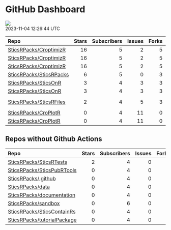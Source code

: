 GitHub Dashboard
================

![](https://github.com/SticsRPacks/status/workflows/Render%20Status/badge.svg)  
2023-11-04 12:26:44 UTC

| Repo                                                                  | Stars | Subscribers | Issues | Forks | Status                                                                                                                                                                                                                                                                                                                                                                                                                                                                        | Commit                                                                                                                                                                                                                                                  |
|:----------------------------------------------------------------------|------:|------------:|-------:|------:|:------------------------------------------------------------------------------------------------------------------------------------------------------------------------------------------------------------------------------------------------------------------------------------------------------------------------------------------------------------------------------------------------------------------------------------------------------------------------------|:--------------------------------------------------------------------------------------------------------------------------------------------------------------------------------------------------------------------------------------------------------|
| [SticsRPacks/CroptimizR](https://github.com/SticsRPacks/CroptimizR)   |    16 |           5 |      2 |     5 | [![](https://github.com/SticsRPacks/CroptimizR/workflows/test-coverage/badge.svg)](https://github.com/SticsRPacks/CroptimizR/actions/runs/5659024126)                                                                                                                                                                                                                                                                                                                         | <a href="https://github.com/SticsRPacks/CroptimizR/commit/0a9d5c45b02ad4f65c451dc9c6da8b7fab8322ca" title="Bugfix: generation of gelman plot crashed in case of more than 2 parameters estimated and thin not initialized in optim_options.">0a9d5c</a> |
| [SticsRPacks/CroptimizR](https://github.com/SticsRPacks/CroptimizR)   |    16 |           5 |      2 |     5 | [![](https://github.com/SticsRPacks/CroptimizR/workflows/R-CMD-check/badge.svg)](https://github.com/SticsRPacks/CroptimizR/actions/runs/6161022886)                                                                                                                                                                                                                                                                                                                           | <a href="https://github.com/SticsRPacks/CroptimizR/commit/5301f463b33bbb6b6a75997bd3439faae583dfe0" title="Improved doc for forced_param_values argument">5301f4</a>                                                                                    |
| [SticsRPacks/CroptimizR](https://github.com/SticsRPacks/CroptimizR)   |    16 |           5 |      2 |     5 | [![](https://github.com/SticsRPacks/CroptimizR/workflows/Update%20CITATION.cff/badge.svg)](https://github.com/SticsRPacks/CroptimizR/actions/runs/5387369339)                                                                                                                                                                                                                                                                                                                 | <a href="https://github.com/SticsRPacks/CroptimizR/commit/6b4291a0ec66a670b199ab8d69ef8b0770a21150" title="Update CITATION.cff">6b4291</a>                                                                                                              |
| [SticsRPacks/SticsRPacks](https://github.com/SticsRPacks/SticsRPacks) |     6 |           5 |      0 |     3 | [![](https://github.com/SticsRPacks/SticsRPacks/workflows/R-CMD-check/badge.svg)](https://github.com/SticsRPacks/SticsRPacks/actions/runs/6493313897) [![](https://github.com/SticsRPacks/SticsRPacks/workflows/Update%20CITATION.cff/badge.svg)](https://github.com/SticsRPacks/SticsRPacks/actions/runs/6493313900)                                                                                                                                                         | <a href="https://github.com/SticsRPacks/SticsRPacks/commit/c1f6b1a78f7dda60889d26ef41e0af945f79e103" title="Install SticsRFiles from CRAN (#7)">c1f6b1</a>                                                                                              |
| [SticsRPacks/SticsOnR](https://github.com/SticsRPacks/SticsOnR)       |     3 |           4 |      3 |     3 | [![](https://github.com/SticsRPacks/SticsOnR/workflows/Update%20CITATION.cff/badge.svg)](https://github.com/SticsRPacks/SticsOnR/actions/runs/5540907600)                                                                                                                                                                                                                                                                                                                     | <a href="https://github.com/SticsRPacks/SticsOnR/commit/3a250b188e0b083c2c56a547c5abb23411c73da6" title="Update update-citation-cff.yaml (#7)">3a250b</a>                                                                                               |
| [SticsRPacks/SticsOnR](https://github.com/SticsRPacks/SticsOnR)       |     3 |           4 |      3 |     3 | [![](https://github.com/SticsRPacks/SticsOnR/workflows/R-CMD-check/badge.svg)](https://github.com/SticsRPacks/SticsOnR/actions/runs/6159823086) [![](https://github.com/SticsRPacks/SticsOnR/workflows/test-coverage/badge.svg)](https://github.com/SticsRPacks/SticsOnR/actions/runs/6159823090)                                                                                                                                                                             | <a href="https://github.com/SticsRPacks/SticsOnR/commit/7eca2364793bcdbc9b7986f341d65b414c4bd289" title="FIXed test on existence of javastics path in model_options in case param_values is specified.">7eca23</a>                                      |
| [SticsRPacks/SticsRFiles](https://github.com/SticsRPacks/SticsRFiles) |     2 |           4 |      5 |     3 | [![](https://github.com/SticsRPacks/SticsRFiles/workflows/R-CMD-check/badge.svg)](https://github.com/SticsRPacks/SticsRFiles/actions/runs/6668135714) [![](https://github.com/SticsRPacks/SticsRFiles/workflows/test-coverage/badge.svg)](https://github.com/SticsRPacks/SticsRFiles/actions/runs/6668135710) [![](https://github.com/SticsRPacks/SticsRFiles/workflows/Update%20CITATION.cff/badge.svg)](https://github.com/SticsRPacks/SticsRFiles/actions/runs/6668135703) | <a href="https://github.com/SticsRPacks/SticsRFiles/commit/420d96c317c34fc8179faa9059b76685e54a1563" title="Plecharpent/feat/xml transfo (#36)">420d96</a>                                                                                              |
| [SticsRPacks/CroPlotR](https://github.com/SticsRPacks/CroPlotR)       |     0 |           4 |     11 |     0 | [![](https://github.com/SticsRPacks/CroPlotR/workflows/Update%20CITATION.cff/badge.svg)](https://github.com/SticsRPacks/CroPlotR/actions/runs/5387346558)                                                                                                                                                                                                                                                                                                                     | <a href="https://github.com/SticsRPacks/CroPlotR/commit/a651c9dbab9b32aae29a8a5ecad14926a65c85dd" title="Updated test description following last fixes">a651c9</a>                                                                                      |
| [SticsRPacks/CroPlotR](https://github.com/SticsRPacks/CroPlotR)       |     0 |           4 |     11 |     0 | [![](https://github.com/SticsRPacks/CroPlotR/workflows/Update%20CITATION.cff/badge.svg)](https://github.com/SticsRPacks/CroPlotR/actions/runs/5387346558)                                                                                                                                                                                                                                                                                                                     | <a href="https://github.com/SticsRPacks/CroPlotR/commit/a651c9dbab9b32aae29a8a5ecad14926a65c85dd" title="Updated test description following last fixes">a651c9</a>                                                                                      |

## Repos without Github Actions

| Repo                                                                          | Stars | Subscribers | Issues | Forks |
|:------------------------------------------------------------------------------|------:|------------:|-------:|------:|
| [SticsRPacks/SticsRTests](https://github.com/SticsRPacks/SticsRTests)         |     2 |           4 |      0 |     1 |
| [SticsRPacks/SticsPubRTools](https://github.com/SticsRPacks/SticsPubRTools)   |     0 |           4 |      0 |     0 |
| [SticsRPacks/.github](https://github.com/SticsRPacks/.github)                 |     0 |           4 |      0 |     0 |
| [SticsRPacks/data](https://github.com/SticsRPacks/data)                       |     0 |           4 |      0 |     0 |
| [SticsRPacks/documentation](https://github.com/SticsRPacks/documentation)     |     0 |           4 |      0 |     0 |
| [SticsRPacks/sandbox](https://github.com/SticsRPacks/sandbox)                 |     0 |           6 |      0 |     0 |
| [SticsRPacks/SticsContainRs](https://github.com/SticsRPacks/SticsContainRs)   |     0 |           4 |      0 |     0 |
| [SticsRPacks/tutorialPackage](https://github.com/SticsRPacks/tutorialPackage) |     0 |           4 |      0 |     0 |
